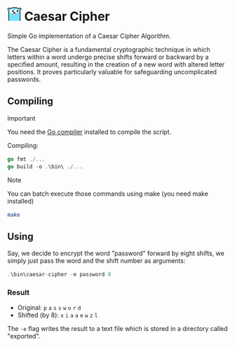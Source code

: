 <h1><img src="./assets/gopher.png" width="32px"/> Caesar Cipher</h1>

Simple Go implementation of a Caesar Cipher Algorithm.  

The Caesar Cipher is a fundamental cryptographic technique in which letters within a word undergo precise shifts forward or backward by a specified amount, resulting in the creation of a new word with altered letter positions. It proves particularly valuable for safeguarding uncomplicated passwords.

## Compiling
> [!IMPORTANT]
> You need the [Go compiler](https://go.dev/dl/) installed to compile the script.  

Compiling:  
```go
go fmt ./...
go build -o .\bin\ ./...
```

> [!NOTE]
> You can batch execute those commands using make (you need make installed)
> ```bash
> make
> ```

## Using

Say, we decide to encrypt the word "password" forward by eight shifts, we simply just pass the word and the shift number as arguments:  
```go
.\bin\caesar-cipher -e password 8
```

### Result

-  Original: `p` `a` `s` `s` `w` `o` `r` `d` 
- Shifted (by 8): `x` `i` `a` `a` `e` `w` `z` `l`


The `-e` flag writes the result to a text file which is stored in a directory called "exported".
